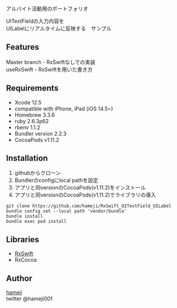 アルバイト活動用のポートフォリオ

UITextFieldの入力内容を<br>
UILabelにリアルタイムに反映する　サンプル

## Features

Master branch - RxSwiftなしでの実装<br>
useRxSwift - RxSwiftを用いた書き方 <br>

## Requirements

- Xcode 12.5
- compatible with iPhone, iPad (iOS 14.5~)
- Homebrew 3.3.6
- ruby 2.6.3p62
- rbenv 1.1.2
- Bundler version 2.2.3
- CocoaPods v1.11.2

## Installation

1. githubからクローン
2. Bundlerのconfigにlocal pathを設定
3. アプリと同versionのCocoaPods(v1.11.2)をインストール
4. アプリと同versionのCocoaPods(v1.11.2)でライブラリの導入

```
git clone https://github.com/hameji/RxSwift_UITextField_UILabel
bundle config set --local path 'vendor/bundle'
bundle install
bundle exec pod install
```

## Libraries

- [RxSwift](https://github.com/ReactiveX/RxSwift)
- RxCocoa

## Author

[hameji](https://github.com/hameji)<br>
twitter @hameji001

